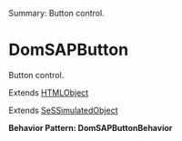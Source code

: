 Summary: Button control.

# DomSAPButton

Button control.
 
Extends [HTMLObject](HTMLObject.md)

Extends [SeSSimulatedObject](SeSSimulatedObject.md)





**Behavior Pattern: DomSAPButtonBehavior**


<!-- ============================== property summary ========================== -->

	
<!-- ============================== action summary ========================== -->


<!-- ============================== property detail ========================== -->
	
	
<!-- ============================== action detail ========================== -->
		

